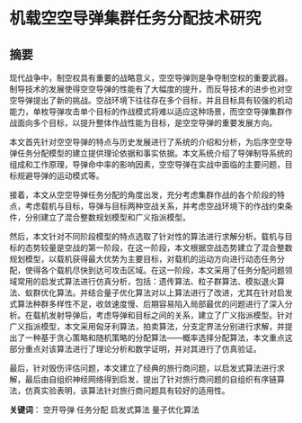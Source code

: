 # 机载空空导弹集群任务分配技术研究

## 摘要

 现代战争中，制空权具有重要的战略意义，空空导弹则是争夺制空权的重要武器。制导技术的发展使得空空导弹的性能有了大幅度的提升，而反导技术的进步也对空空导弹提出了新的挑战。空战环境下往往存在多个目标，并且目标具有较强的机动能力，单枚导弹攻击单个目标的作战模式将难以适应这种场景，而空空导弹集群作战面向多个目标，以提升整体作战性能为目标，是空空导弹的重要发展方向。

本文首先针对空空导弹的特点与历史发展进行了系统的介绍和分析，为后序空空导弹任务分配模型的建立提供理论依据和事实依据。本文系统介绍了导弹制导系统的组成和工作原理，导弹命中率的影响因素，空空导弹在实战中面临的主要问题，目标规避导弹的运动模式等。

接着，本文从空空导弹任务分配的角度出发，充分考虑集群作战的各个阶段的特点，考虑载机与目标，导弹与目标两种空战关系，并考虑空战环境下的作战约束条件，分别建立了混合整数规划模型和广义指派模型。

然后，本文针对不同阶段模型的特点选取了针对性的算法进行求解分析。载机与目标的态势较量是空战的第一阶段，在这一阶段，本文根据空战态势建立了混合整数规划模型，以载机获得最大优势为主要目标，对载机的运动方向进行动态任务分配，使得各个载机尽快到达可攻击区域。在这一阶段，本文采用了任务分配问题领域常用的启发式算法进行仿真分析，包括：遗传算法、粒子群算法、模拟退火算法、蚁群优化算法。并结合量子优化算法对以上算法进行了改进，尤其在针对启发式算法种群多样性不足，收敛速度慢、后期容易陷入局部最优的问题进行了深入分析。在载机发射导弹后，考虑导弹和目标之间的关系，建立了广义指派模型。针对广义指派模型，本文采用匈牙利算法，拍卖算法，分支定界法分别进行求解，并提出了一种基于贪心策略和随机策略的分配算法——概率选择分配算法，本文重点这部分重点对该算法进行了理论分析和数学证明，并对其进行了仿真验证。

最后，针对毁伤评估问题，本文建立了经典的旅行商问题，以启发式算法进行求解，最后由自组织神经网络得到启发，提出了针对旅行商问题的自组织有序链算法，仿真实验表明，该算法针对旅行商问题具有较好的适用性。

**关键词**： 空开导弹 任务分配 启发式算法 量子优化算法 

